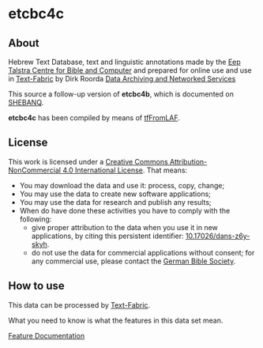 # etcbc4c

## About

Hebrew Text Database, text and linguistic annotations made by the
[Eep Talstra Centre for Bible and Computer](http://www.godgeleerdheid.vu.nl/en/research/institutes-and-centres/eep-talstra-centre-for-bible-and-computer/index.aspx)
and prepared for online use and use in 
[Text-Fabric](/ETCBC/text-fabric.wiki/Home)
by Dirk Roorda
[Data Archiving and Networked Services](https://dans.knaw.nl/en/front-page?set_language=en)

This source a follow-up version of **etcbc4b**, which is documented on 
[SHEBANQ](https://shebanq.ancient-data.org/sources).

**etcbc4c** has been compiled by means of
[tfFromLAF](https://github.com/ETCBC/text-fabric/blob/master/tfFromLaf/tfFromLAF.ipynb).

## License

This work is licensed under a
[Creative Commons Attribution-NonCommercial 4.0 International License](https://creativecommons.org/licenses/by-nc/4.0/).
That means:

* You may download the data and use it: process, copy, change;
* You may use the data to create new software applications;
* You may use the data for research and publish any results;
* When do have done these activities you have to comply with the following:
  * give proper attribution to the data when you use it in new applications,
    by citing this persistent identifier:
    [10.17026/dans-z6y-skyh](http://dx.doi.org/10.17026%2Fdans-z6y-skyh).
  * do not use the data for commercial applications without consent;
    for any commercial use, please contact the
    [German Bible Society](zentrale@dbg.de).

## How to use

This data can be processed by 
[Text-Fabric](/ETCBC/text-fabric.wiki/Home).

What you need to know is what the features in this data set mean.

[Feature Documentation](/features/hebrew/etcbc4c/0_overview)
